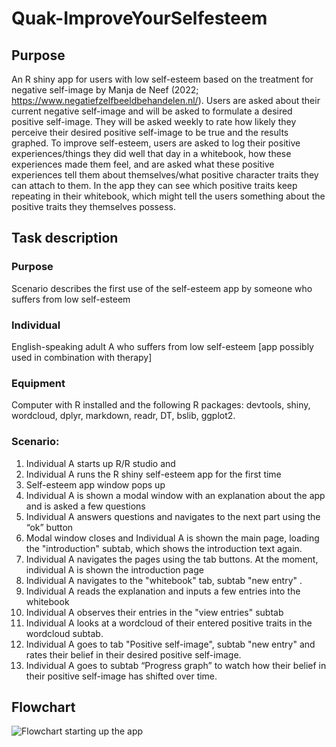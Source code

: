 # Quak-ImproveYourSelfesteem

## Purpose
An R shiny app for users with low self-esteem based on the treatment for negative self-image by Manja de Neef (2022; https://www.negatiefzelfbeeldbehandelen.nl/). Users are asked about their current negative self-image and will be asked to formulate a desired positive self-image. They will be asked weekly to rate how likely they perceive their desired positive self-image to be true and the results graphed. To improve self-esteem, users are asked to log their positive experiences/things they did well that day in a whitebook, how these experiences made them feel, and are asked what these positive experiences tell them about themselves/what positive character traits they can attach to them. In the app they can see which positive traits keep repeating in their whitebook, which might tell the users something about the positive traits they themselves possess. 

## Task description

### Purpose
Scenario describes the first use of the self-esteem app by someone who suffers from low self-esteem

### Individual
English-speaking adult A who suffers from low self-esteem [app possibly used in combination with therapy]

### Equipment
Computer with R installed and the following R packages: devtools, shiny, wordcloud, dplyr, markdown, readr, DT, bslib, ggplot2.

### Scenario: 
1. Individual A starts up R/R studio and 
2. Individual A runs the R shiny self-esteem app for the first time
3. Self-esteem app window pops up
4. Individual A is shown a modal window with an explanation about the app and is asked a few questions
5. Individual A answers questions and navigates to the next part using the “ok” button
6. Modal window closes and Individual A is shown the main page, loading the "introduction" subtab, which shows the introduction text again.
7. Individual A navigates the pages using the tab buttons. At the moment, individual A is shown the introduction page
8. Individual A navigates to the "whitebook" tab, subtab "new entry" .
9. Individual A reads the explanation and inputs a few entries into the whitebook
10. Individual A observes their entries in the "view entries" subtab
11. Individual A looks at a wordcloud of their entered positive traits in the wordcloud subtab.
12. Individual A goes to tab "Positive self-image", subtab "new entry" and rates their belief in their desired positive self-image.
13. Individual A goes to subtab “Progress graph” to watch how their belief in their positive self-image has shifted over time.

## Flowchart
![Flowchart starting up the app](Flowchart_run_app.png)